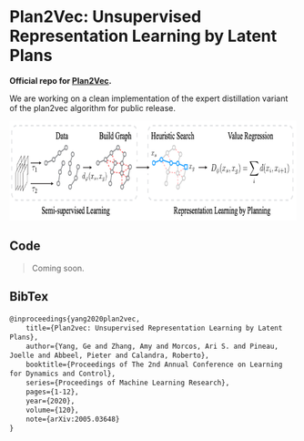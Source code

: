 # Plan2Vec: Unsupervised Representation Learning by Latent Plans 

**Official repo for [Plan2Vec](https://geyang.github.io/plan2vec).**

We are working on a clean implementation of the expert distillation variant of the plan2vec algorithm for public release.

<p align="center"><img alt="Overview of Plan2vec" src="figures/plan2vec_main.png" width="788" height="175"/></p>

## Code

> Coming soon.

## BibTex

```
@inproceedings{yang2020plan2vec,
    title={Plan2vec: Unsupervised Representation Learning by Latent Plans},
    author={Yang, Ge and Zhang, Amy and Morcos, Ari S. and Pineau, Joelle and Abbeel, Pieter and Calandra, Roberto},
    booktitle={Proceedings of The 2nd Annual Conference on Learning for Dynamics and Control},
    series={Proceedings of Machine Learning Research},
    pages={1-12},
    year={2020},
    volume={120},
    note={arXiv:2005.03648}
}
```

